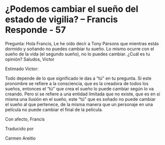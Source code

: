 # ¿Podemos cambiar el sueño del estado de vigilia? – Francis Responde - 57

Pregunta: Hola Francis, Le he o&iacute;do decir a Tony Parsons que mientras est&aacute;s dormido y so&ntilde;ando no puedes cambiar tu sue&ntilde;o. Lo mismo ocurre con el sue&ntilde;o de la vida (el segundo sue&ntilde;o), no lo puedes cambiar. &iquest;Cu&aacute;l es tu opini&oacute;n? Saludos, Victor

Estimado Victor:

Todo depende de lo que significado le das a &ldquo;t&uacute;&rdquo; en tu pregunta. Si este pronombre se refiere a la consciencia, que es la creadora de todos los sue&ntilde;os, entonces el &ldquo;t&uacute;&rdquo; que crea el sue&ntilde;o lo puede cambiar seg&uacute;n lo va creando. Pero si se refiere a una entidad limitada que no existe, que es en s&iacute; misma una ilusi&oacute;n en el sue&ntilde;o, este &ldquo;t&uacute;&rdquo; que es so&ntilde;ado no puede cambiar el sue&ntilde;o al que pertenece, de la misma manera que un personaje en una pel&iacute;cula no puede cambiar el final de la pel&iacute;cula.

Con afecto, Francis

Traducido por 

Carmen Areitio

